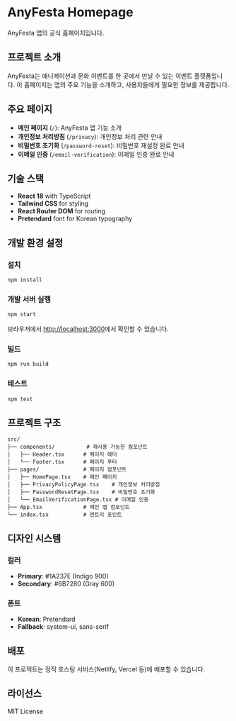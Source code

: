 # AnyFesta Homepage

AnyFesta 앱의 공식 홈페이지입니다.

## 프로젝트 소개

AnyFesta는 애니메이션과 문화 이벤트를 한 곳에서 만날 수 있는 이벤트 플랫폼입니다.
이 홈페이지는 앱의 주요 기능을 소개하고, 사용자들에게 필요한 정보를 제공합니다.

## 주요 페이지

- **메인 페이지** (`/`): AnyFesta 앱 기능 소개
- **개인정보 처리방침** (`/privacy`): 개인정보 처리 관련 안내
- **비밀번호 초기화** (`/password-reset`): 비밀번호 재설정 완료 안내
- **이메일 인증** (`/email-verification`): 이메일 인증 완료 안내

## 기술 스택

- **React 18** with TypeScript
- **Tailwind CSS** for styling
- **React Router DOM** for routing
- **Pretendard** font for Korean typography

## 개발 환경 설정

### 설치

```bash
npm install
```

### 개발 서버 실행

```bash
npm start
```

브라우저에서 [http://localhost:3000](http://localhost:3000)에서 확인할 수 있습니다.

### 빌드

```bash
npm run build
```

### 테스트

```bash
npm test
```

## 프로젝트 구조

```
src/
├── components/          # 재사용 가능한 컴포넌트
│   ├── Header.tsx      # 페이지 헤더
│   └── Footer.tsx      # 페이지 푸터
├── pages/              # 페이지 컴포넌트
│   ├── HomePage.tsx    # 메인 페이지
│   ├── PrivacyPolicyPage.tsx    # 개인정보 처리방침
│   ├── PasswordResetPage.tsx    # 비밀번호 초기화
│   └── EmailVerificationPage.tsx # 이메일 인증
├── App.tsx             # 메인 앱 컴포넌트
└── index.tsx           # 엔트리 포인트
```

## 디자인 시스템

### 컬러

- **Primary**: #1A237E (Indigo 900)
- **Secondary**: #6B7280 (Gray 600)

### 폰트

- **Korean**: Pretendard
- **Fallback**: system-ui, sans-serif

## 배포

이 프로젝트는 정적 호스팅 서비스(Netlify, Vercel 등)에 배포할 수 있습니다.

## 라이선스

MIT License